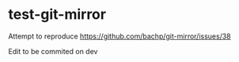 # test-git-mirror

Attempt to reproduce https://github.com/bachp/git-mirror/issues/38

Edit to be commited on dev
